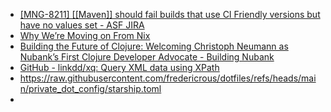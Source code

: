 - [[MNG-8211] [[Maven]] should fail builds that use CI Friendly versions but have no values set - ASF JIRA](https://issues.apache.org/jira/browse/MNG-8211)
- [Why We’re Moving on From Nix](https://blog.railway.com/p/introducing-railpack)
- [Building the Future of Clojure: Welcoming Christoph Neumann as Nubank’s First Clojure Developer Advocate - Building Nubank](https://building.nubank.com/clojure-developer-advocate-nubank/)
- [GitHub - linkdd/xq: Query XML data using XPath](https://github.com/linkdd/xq)
- https://raw.githubusercontent.com/fredericrous/dotfiles/refs/heads/main/private_dot_config/starship.toml
-